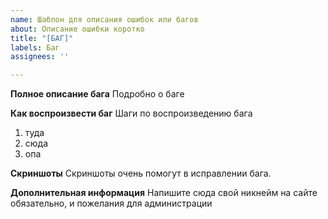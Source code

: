 ```yaml
---
name: Шаблон для описания ошибок или багов
about: Описание ошибки коротко
title: "[БАГ]"
labels: Баг
assignees: ''

---
```


**Полное описание бага**
Подробно о баге

**Как воспроизвести баг**
Шаги по воспроизведению бага

1. туда
2. сюда
3. опа

**Скриншоты**
Скриншоты очень помогут в исправлении бага.

**Дополнительная информация**
Напишите сюда свой никнейм на сайте обязательно, и пожелания для администрации
